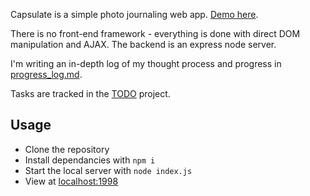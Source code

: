 Capsulate is a simple photo journaling web app.
[Demo here](https://capsulate.vercel.app).

There is no front-end framework - everything is done with direct DOM manipulation and AJAX. The backend is an express node server.

I'm writing an in-depth log of my thought process and progress in [progress_log.md](progress_log.md).

Tasks are tracked in the [TODO](https://github.com/will-hanlen/capsulate/projects/1) project.

## Usage

- Clone the repository
- Install dependancies with `npm i`
- Start the local server with `node index.js`
- View at [localhost:1998](localhost:1998)

